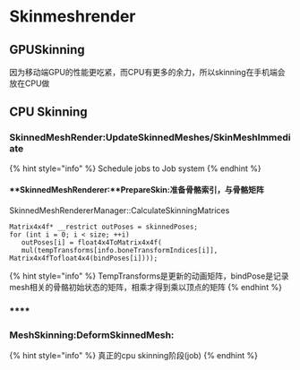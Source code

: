 # Skinmeshrender

## GPUSkinning

因为移动端GPU的性能更吃紧，而CPU有更多的余力，所以skinning在手机端会放在CPU做

## CPU Skinning

### **SkinnedMeshRender:UpdateSkinnedMeshes/SkinMeshImmediate**

{% hint style="info" %}
Schedule jobs to Job system
{% endhint %}

#### **SkinnedMeshRenderer:**PrepareSkin:准备骨骼索引，与骨骼矩阵

SkinnedMeshRendererManager::CalculateSkinningMatrices

```text
Matrix4x4f* __restrict outPoses = skinnedPoses;
for (int i = 0; i < size; ++i)
   outPoses[i] = float4x4ToMatrix4x4f(
   mul(tempTransforms[info.boneTransformIndices[i]], Matrix4x4fTofloat4x4(bindPoses[i])));
```

{% hint style="info" %}
TempTransforms是更新的动画矩阵，bindPose是记录mesh相关的骨骼初始状态的矩阵，相乘才得到乘以顶点的矩阵
{% endhint %}

### \*\*\*\*

### **MeshSkinning**:DeformSkinnedMesh:

{% hint style="info" %}
真正的cpu skinning阶段\(job\)
{% endhint %}

### 

